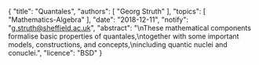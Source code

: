 {
    "title": "Quantales",
    "authors": [
        "Georg Struth"
    ],
    "topics": [
        "Mathematics-Algebra"
    ],
    "date": "2018-12-11",
    "notify": "g.struth@sheffield.ac.uk",
    "abstract": "\nThese mathematical components formalise basic properties of quantales,\ntogether with some important models, constructions, and concepts,\nincluding quantic nuclei and conuclei.",
    "licence": "BSD"
}